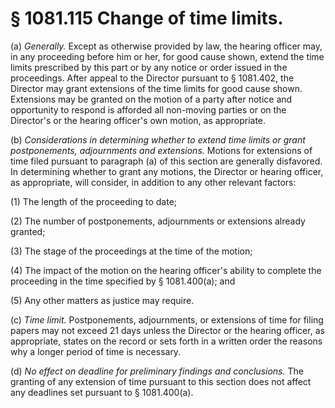 # § 1081.115   Change of time limits.

(a) *Generally.* Except as otherwise provided by law, the hearing officer may, in any proceeding before him or her, for good cause shown, extend the time limits prescribed by this part or by any notice or order issued in the proceedings. After appeal to the Director pursuant to § 1081.402, the Director may grant extensions of the time limits for good cause shown. Extensions may be granted on the motion of a party after notice and opportunity to respond is afforded all non-moving parties or on the Director's or the hearing officer's own motion, as appropriate.


(b) *Considerations in determining whether to extend time limits or grant postponements, adjournments and extensions.* Motions for extensions of time filed pursuant to paragraph (a) of this section are generally disfavored. In determining whether to grant any motions, the Director or hearing officer, as appropriate, will consider, in addition to any other relevant factors:


(1) The length of the proceeding to date;


(2) The number of postponements, adjournments or extensions already granted;


(3) The stage of the proceedings at the time of the motion;


(4) The impact of the motion on the hearing officer's ability to complete the proceeding in the time specified by § 1081.400(a); and


(5) Any other matters as justice may require.


(c) *Time limit.* Postponements, adjournments, or extensions of time for filing papers may not exceed 21 days unless the Director or the hearing officer, as appropriate, states on the record or sets forth in a written order the reasons why a longer period of time is necessary.


(d) *No effect on deadline for preliminary findings and conclusions.* The granting of any extension of time pursuant to this section does not affect any deadlines set pursuant to § 1081.400(a).




